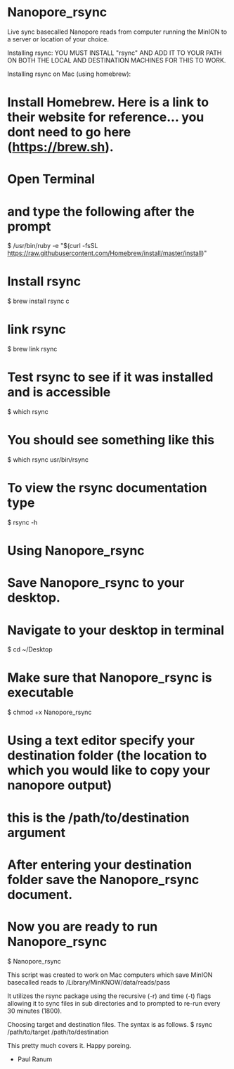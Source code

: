 # Nanopore_rsync
Live sync basecalled Nanopore reads from computer running the MinION to a server or location of your choice.


Installing rsync:
  YOU MUST INSTALL "rsync" AND ADD IT TO YOUR PATH ON BOTH THE LOCAL AND DESTINATION MACHINES FOR THIS TO WORK.
  
Installing rsync on Mac (using homebrew):
# Install Homebrew.  Here is a link to their website for reference... you dont need to go here (https://brew.sh).
# Open Terminal 
# and type the following after the prompt
$ /usr/bin/ruby -e "$(curl -fsSL https://raw.githubusercontent.com/Homebrew/install/master/install)"

# Install rsync
$ brew install rsync
c
# link rsync
$ brew link rsync

# Test rsync to see if it was installed and is accessible
$ which rsync

# You should see something like this
$ which rsync
usr/bin/rsync

# To view the rsync documentation type 
$ rsync -h

# Using Nanopore_rsync
# Save Nanopore_rsync to your desktop.
# Navigate to your desktop in terminal
$ cd ~/Desktop

# Make sure that Nanopore_rsync is executable
$ chmod +x Nanopore_rsync

# Using a text editor specify your destination folder (the location to which you would like to copy your nanopore output)
# this is the /path/to/destination argument
# After entering your destination folder save the Nanopore_rsync document.
# Now you are ready to run Nanopore_rsync
$ Nanopore_rsync




This script was created to work on Mac computers which save MinION basecalled reads to /Library/MinKNOW/data/reads/pass

It utilizes the rsync package using the recursive (-r) and time (-t) flags allowing it to sync files in sub directories
and to prompted to re-run every 30 minutes (1800). 

Choosing target and destination files.  The syntax is as follows.
$ rsync /path/to/target /path/to/destination

This pretty much covers it.  Happy poreing.
- Paul Ranum
